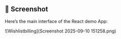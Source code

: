 

## 📸 Screenshot

Here’s the main interface of the React demo App:

![Wishlistbilling](Screenshot 2025-09-10 151258.png)
